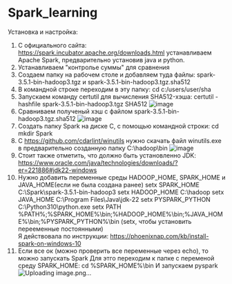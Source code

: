 # Spark_learning

Установка и настройка: 
1.  С официального сайта: https://spark.incubator.apache.org/downloads.html устанавливаем Apache Spark, предварительно установив java и python.
2.  Устанавливаем "контролье суммы" для сравнения
3.  Создаем папку на рабочем столе и добавляем туда файлы: spark-3.5.1-bin-hadoop3.tgz и spark-3.5.1-bin-hadoop3.tgz.sha512
4.  В командной строке переходим в эту папку: cd c:/users/user/sha
5.  Запускаем команду certutil для вычисления SHA512-хэша: certutil -hashfile spark-3.5.1-bin-hadoop3.tgz SHA512
   ![image](https://github.com/nadyaloseva/Spark_learning/assets/65419241/73ad7a9c-ccf4-46d0-9cfb-d5a31231c449)
6. Сравниваем полученый хэш с файлом spark-3.5.1-bin-hadoop3.tgz.sha512
   ![image](https://github.com/nadyaloseva/Spark_learning/assets/65419241/fe82e5a5-1bea-45d0-bedf-437c87e69fcb)
7. Создать папку Spark на диске C, с помощью командной строки:
   cd \
   mkdir Spark
8. С https://github.com/cdarlint/winutils нужно скачать файл winutils.exe в предварительно созданную папку C:\hadoop\bin
   ![image](https://github.com/nadyaloseva/Spark_learning/assets/65419241/77acee34-c630-4d91-b8ef-6dc70567993c)
9. Стоит также отметить, что должно быть установленно JDK: https://www.oracle.com/java/technologies/downloads/?er=221886#jdk22-windows
10. Нужно добавить переменные среды HADOOP_HOME, SPARK_HOME и JAVA_HOME(если не была создана ранее)
 setx SPARK_HOME C:\Spark\spark-3.5.1-bin-hadoop3
 setx HADOOP_HOME C:\hadoop
 setx JAVA_HOME C:\Program Files\Java\jdk-22
 setx PYSPARK_PYTHON C:\Python310\python.exe
 setx PATH %PATH%;%SPARK_HOME%\bin;%HADOOP_HOME%\bin;%JAVA_HOME%\bin;%PYSPARK_PYTHON%\bin
 (setx, чтобы установить перееменные постоянными)    
Я действовала по инструкции: https://phoenixnap.com/kb/install-spark-on-windows-10
 11. Если все ок (можно проверить все переменные через echo), то можно запускать Spark
Для этго переходим к папке с переменой среду SPARK_HOME: cd %SPARK_HOME%\bin
И запускаем pyspark
![Uploading image.png…]()


